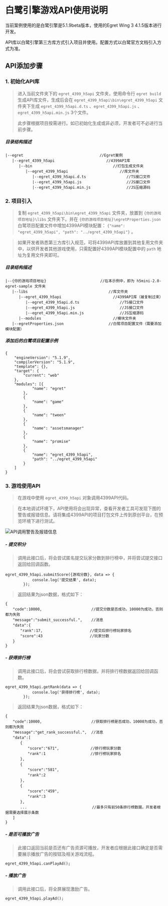 # 白鹭引擎游戏API使用说明

当前案例使用的是白鹭引擎是5.1.9beta版本，使用的Egret Wing 3 4.1.5版本进行开发。

API库以白鹭引擎第三方库方式引入项目并使用。配置方式以白鹭官方文档引入方式为准。

## API添加步骤

### 1. 初始化API库

> 进入当前文件夹下的 `egret_4399_h5api` 文件夹，使用命令行 `egret build` 生成API库文件，生成后会在 `egret_4399_h5api\bin\egret_4399_h5api` 文件夹下生成 `egret_4399_h5api.d.ts` 、`egret_4399_h5api.js` 、`egret_4399_h5api.min.js` 3个文件。
> 
> 此步骤根据项目按需进行。如已初始化生成或非必须，开发者可不必进行当前步骤。

##### 目录结构描述

	|--egret                                  //Egret案例
	   |--egret_4399_h5api                       //4399API库
          |--bin                                    //打包生成文件夹
             |--egret_4399_h5api                       //库文件夹
                |--egret_4399_h5api.d.ts                  //TS接口文件
                |--egret_4399_h5api.js                    //JS接口文件
                |--egret_4399_h5api.min.js                //JS压缩源码

### 2. 项目引入

> 复制 `egret_4399_h5api\bin\egret_4399_h5api` 文件夹，放置到 `{你的游戏项目地址}\libs` 文件夹下。并在 `{你的游戏项目地址}\egretProperties.json` 白鹭项目配置文件中增加4399API模块配置： `{"name": "egret_4399_h5api", "path": "../egret_4399_h5api"}` 。

> 如果开发者熟悉第三方库引入规范，可将4399API库放置到其他复用文件夹中，以供开发者其他游戏使用，只需配置好4399API模块配置中的 `path` 地址为复用文件夹即可。

##### 目录结构描述

    |--{你的游戏项目地址}                        //在本示例中，即为 h5mini-2.0-egret-sample 文件夹
       |--libs                                    //库文件夹
          |--egret_4399_h5api                       //4399API库（被复制过来）
             |--egret_4399_h5api.d.ts                  //TS接口文件
             |--egret_4399_h5api.js                    //JS接口文件
             |--egret_4399_h5api.min.js                //JS压缩源码
          |--modules                                //模块文件夹
       |--egretProperties.json                    //白鹭项目配置文件（需要添加模块配置）

##### 添加后的白鹭项目配置示例

	{
	    "engineVersion": "5.1.9",
	    "compilerVersion": "5.1.9",
	    "template": {},
	    "target": {
	        "current": "web"
	    },
	    "modules": [{
	            "name": "egret"
	        },
	        {
	            "name": "game"
	        },
	        {
	            "name": "tween"
	        },
	        {
	            "name": "assetsmanager"
	        },
	        {
	            "name": "promise"
	        },
	        {
	            "name": "egret_4399_h5api",
	            "path": "../egret_4399_h5api"
	        }
	    ]
	}

### 3. 游戏使用API

> 在游戏中使用 `egret_4399_h5api` 对象调用4399API代码。

> 在本地调试环境下，API使用将会出现异常，查看开发者工具可发现下图的警告或报错信息。请将集成4399API的项目打包文件上传到原创平台，在预览环境下进行测试。

![API调用警告及报错信息](https://i.imgur.com/pu9KEQW.png)

##### - 提交积分

> 调用此接口后，将会尝试匿名提交玩家分数到排行榜中，并将尝试提交接口返回给回调函数。
 
	egret_4399_h5api.submitScore({游戏分数}, data => {
                console.log('提交结果', data);
            });

> 返回结果为json数据，格式如下：

	{
	　　"code":10000,                      //提交分数是否成功，10000为成功，否则都为失败
	　　"message":"submit_successful.",    //消息
	　　"data":{
	　　　　"rank":17,                     //提交后排行榜玩家排名
	　　　　"score":43                     //玩家分数
	　　}
	}

##### - 获得排行榜

> 调用此接口后，将会尝试获取排行榜数据，并将排行榜数据返回给回调函数。
 
	egret_4399_h5api.getRank(data => {
                console.log('获得排行榜', data);
            });

> 返回结果为json数据，格式如下：

	{
	　　"code":10000,                      //获取排行榜是否成功，10000为成功，否则都为失败
	　　"message":"get_rank_successful.",  //消息
	　　"data":[
	　　　　{
	　　　　　　"score":"671",              //排行榜玩家分数
	　　　　　　"rank":1                    //排行榜玩家排名
	　　　　},
	　　　　{
	　　　　　　"score":"581",
	　　　　　　"rank":2
	　　　　},
	　　　　{
	　　　　　　"score":"459",
	　　　　　　"rank":3
	　　　　},
	　　　　...                             //最多只有前50条排行榜数据，开发者根据需要选择展示条数
	　　]
	}

##### - 是否可播放广告

> 此接口返回当前是否还有广告资源可播放，开发者应根据此接口确定是否需要展示播放广告的按钮及相关游戏流程。
 
	egret_4399_h5api.canPlayAd();

##### - 播放广告

> 调用此接口后，将全屏展现激励广告。
 
	egret_4399_h5api.playAd();